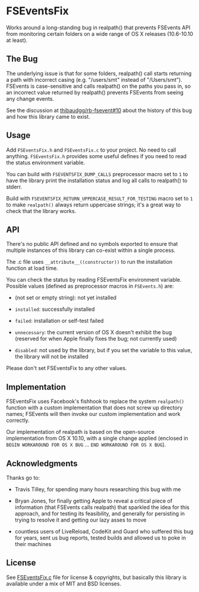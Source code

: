 # FSEventsFix

Works around a long-standing bug in realpath() that prevents FSEvents API from monitoring certain folders on a wide range of OS X releases (10.6-10.10 at least).


## The Bug

The underlying issue is that for some folders, realpath() call starts returning a path with incorrect casing (e.g. "/users/smt" instead of "/Users/smt"). FSEvents is case-sensitive and calls realpath() on the paths you pass in, so an incorrect value returned by realpath() prevents FSEvents from seeing any change events.

See the discussion at [thibaudgg/rb-fsevent#10](https://github.com/thibaudgg/rb-fsevent/issues/10) about the history of this bug and how this library came to exist.


## Usage

Add `FSEventsFix.h` and `FSEventsFix.c` to your project. No need to call anything. `FSEventsFix.h` provides some useful defines if you need to read the status environment variable.

You can build with `FSEVENTSFIX_DUMP_CALLS` preprocessor macro set to `1` to have the library print the installation status and log all calls to realpath() to stderr.

Build with `FSEVENTSFIX_RETURN_UPPERCASE_RESULT_FOR_TESTING` macro set to `1` to make `realpath()` always return uppercase strings; it's a great way to check that the library works.


## API

There's no public API defined and no symbols exported to ensure that multiple instances of this library can co-exist within a single process.

The .c file uses `__attribute__((constructor))` to run the installation function at load time.

You can check the status by reading FSEventsFix environment variable. Possible values (defined as preprocessor macros in `FSEvents.h`) are:

- (not set or empty string): not yet installed

- `installed`: successfully installed

- `failed`: installation or self-test failed

- `unnecessary`: the current version of OS X doesn't exhibit the bug (reserved for when Apple finally fixes the bug; not currently used)

- `disabled`: not used by the library, but if you set the variable to this value, the library will not be installed

Please don't set FSEventsFix to any other values.


## Implementation

FSEventsFix uses Facebook's fishhook to replace the system `realpath()` function with a custom implementation that does not screw up directory names; FSEvents will then invoke our custom implementation and work correctly.

Our implementation of realpath is based on the open-source implementation from OS X 10.10, with a single change applied (enclosed in `BEGIN WORKAROUND FOR OS X BUG` ... `END WORKAROUND FOR OS X BUG`).


## Acknowledgments

Thanks go to:

* Travis Tilley, for spending many hours researching this bug with me

* Bryan Jones, for finally getting Apple to reveal a critical piece of information (that FSEvents calls realpath) that sparkled the idea for this approach, and for testing its feasibility, and generally for persisting in trying to resolve it and getting our lazy asses to move

* countless users of LiveReload, CodeKit and Guard who suffered this bug for years, sent us bug reports, tested builds and allowed us to poke in their machines

## License

See [FSEventsFix.c](FSEventsFix.c) file for license & copyrights, but basically this library is available under a mix of MIT and BSD licenses.
